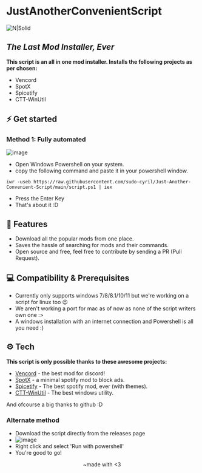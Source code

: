 # JustAnotherConvenientScript
![N|Solid](https://raw.githubusercontent.com/PowerShell/PowerShell/master/assets/ps_black_64.svg?sanitize=true)
## _The Last Mod Installer, Ever_

**This script is an all in one mod installer. Installs the following projects as per chosen:**

- Vencord
- SpotX
- Spicetify
- CTT-WinUtil

## ⚡ Get started

### Method 1: Fully automated
![image](https://github.com/sudo-cyril/Just-Another-Convenient-Script/assets/58302941/f4df8e1a-7c3d-44a6-a6d4-91b49af8d2c8)
- Open Windows Powershell on your system.
- copy the following command and paste it in your powershell window.
```
iwr -useb https://raw.githubusercontent.com/sudo-cyril/Just-Another-Convenient-Script/main/script.ps1 | iex
```
- Press the Enter Key
- That's about it :D

## 🚩 Features
- Download all the popular mods from one place.
- Saves the hassle of searching for mods and their commands.
- Open source and free, feel free to contribute by sending a PR (Pull Request).
 
## 💻 Compatibility & Prerequisites
- Currently only supports windows 7/8/8.1/10/11 but we're working on a script for linux too 😉
- We aren't working a port for mac as of now as none of the script writers own one :>
- A windows installation with an internet connection and Powershell is all you need :)

## ⚙ Tech

**This script is only possible thanks to these awesome projects:**

- [Vencord](https://github.com/Vendicated/Vencord) - the best mod for discord!
- [SpotX](https://github.com/SpotX-Official/SpotX) - a minimal spotify mod to block ads.
- [Spicetify](https://github.com/spicetify) - The best spotify mod, ever (with themes).
- [CTT-WinUtil](https://github.com/ChrisTitusTech/winutil) - The best windows utility.

And ofcourse a big thanks to github :D

### Alternate method
- Download the script directly from the releases page
- ![image](https://github.com/sudo-cyril/Just-Another-Convenient-Script/assets/58302941/c9d27374-e5a4-4988-bbe3-8a61e8ec56df)
- Right click and select 'Run with powershell'
- You're good to go!

<p align="center">~made with <3</p>

